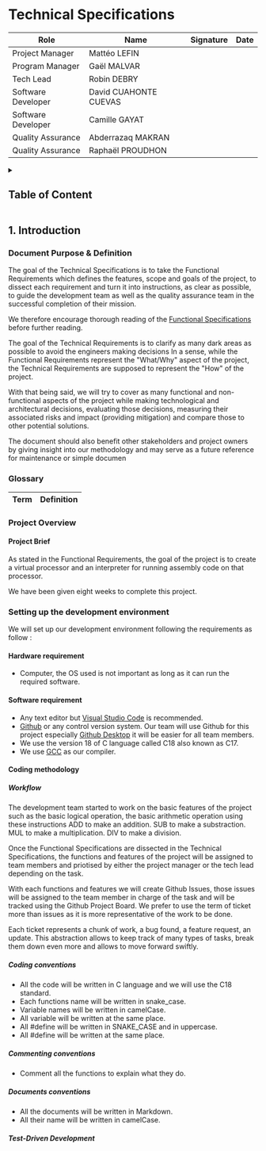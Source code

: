# Technical Specifications

| Role | Name | Signature | Date |
|---|---|---|---|
| Project Manager | Mattéo LEFIN|  |  |
| Program Manager | Gaël MALVAR |  |  |
| Tech Lead | Robin DEBRY |  |  |
| Software Developer | David CUAHONTE CUEVAS |  |  |
| Software Developer | Camille GAYAT  |  |  |
| Quality Assurance | Abderrazaq MAKRAN |  |  |
| Quality Assurance | Raphaël PROUDHON |  | |

<details>

<summary>

## Table of Content

</summary>

- [Technical Specifications](#technical-specifications)
  - [Table of Content](#table-of-content)
  - [1. Introduction](#1-introduction)
    - [Document Purpose \& Definition](#document-purpose--definition)
    - [Glossary](#glossary)
    - [Project Overview](#project-overview)
      - [Project Brief](#project-brief)
    - [Setting up the development environment](#setting-up-the-development-environment)
      - [Hardware requirement](#hardware-requirement)
      - [Software requirement](#software-requirement)
      - [Coding methodology](#coding-methodology)
        - [Workflow](#workflow)
        - [Coding conventions](#coding-conventions)
        - [Commenting conventions](#commenting-conventions)
        - [Documents conventions](#documents-conventions)
        - [Test-Driven Development](#test-driven-development)

</details>

## 1. Introduction

### Document Purpose & Definition

The goal of the Technical Specifications is to take the Functional Requirements which defines the features, scope and goals of the project, to dissect each requirement and turn it into instructions, as clear as possible, to guide the development team as well as the quality assurance team in the successful completion of their mission.

We therefore encourage thorough reading of the [Functional Specifications](documents/functional/functional.md) before further reading.

The goal of the Technical Requirements is to clarify as many dark areas as possible to avoid the engineers making decisions
In a sense, while the Functional Requirements represent the "What/Why" aspect of the project, the Technical Requirements are supposed to represent the "How" of the project.

With that being said, we will try to cover as many functional and non-functional aspects of the project while making technological and architectural decisions, evaluating those decisions, measuring their associated risks and impact (providing mitigation) and compare those to other potential solutions.

The document should also benefit other stakeholders and project owners by giving insight into our methodology and may serve as a future reference for maintenance or simple documen

### Glossary

| Term | Definition |
|---|---|

### Project Overview

#### Project Brief

As stated in the Functional Requirements, the goal of the project is to create a virtual processor and an interpreter for running assembly code on that processor.

We have been given eight weeks to complete this project.

### Setting up the development environment

We will set up our development environment following the requirements as follow :

#### Hardware requirement

- Computer, the OS used is not important as long as it can run the required software.

#### Software requirement

- Any text editor but [Visual Studio Code](https://code.visualstudio.com/) is recommended.
- [Github](https://github.com/) or any control version system. Our team will use Github for this project especially [Github Desktop](https://desktop.github.com) it will be easier for all team members.
- We use the version 18 of C language called C18 also known as C17.
- We use [GCC](https://gcc.gnu.org/) as our compiler.

#### Coding methodology

##### Workflow

The development team started to work on the basic features of the project such as the basic logical operation, the basic arithmetic operation using these instructions
ADD to make an addition.
SUB to make a substraction.
MUL to make a multiplication.
DIV to make a division.

Once the Functional Specifications are dissected in the Technical Specifications, the functions and features of the project will be assigned to team members and priotised by either the project manager or the tech lead depending on the task.

With each functions and features we will create Github Issues, those issues will be assigned to the team member in charge of the task and will be tracked using the Github Project Board.
We prefer to use the term of ticket more than issues as it is more representative of the work to be done.

Each ticket represents a chunk of work, a bug found, a feature request, an update. This abstraction allows to keep track of many types of tasks, break them down even more and allows to move forward swiftly.

##### Coding conventions

- All the code will be written in C language and we will use the C18 standard.
- Each functions name will be written in snake_case.
- Variable names will be written in camelCase.
- All variable will be written at the same place.
- All #define will be written in SNAKE_CASE and in uppercase.
- All #define will be written at the same place.

##### Commenting conventions

- Comment all the functions to explain what they do.

##### Documents conventions

- All the documents will be written in Markdown.
- All their name will be written in camelCase.

##### Test-Driven Development
